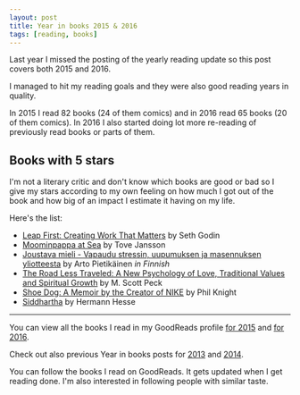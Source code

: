 ```yaml
---
layout: post
title: Year in books 2015 & 2016
tags: [reading, books]
---
```


Last year I missed the posting of the yearly reading update so this post covers both 2015 and 2016.

I managed to hit my reading goals and they were also good reading years in quality.

In 2015 I read 82 books (24 of them comics) and in 2016 read 65 books (20 of them comics). In 2016 I also started doing lot more re-reading of previously read books or parts of them.

## Books with 5 stars

I'm not a literary critic and don't know which books are good or bad so I give my stars according to my own feeling on how much I got out of the book and how big of an impact I estimate it having on my life.

Here's the list:

- [Leap First: Creating Work That Matters](http://www.soundstrue.com/store/leap-first-1.html) by Seth Godin
- [Moominpappa at Sea](http://amzn.to/2iuOhXA) by Tove Jansson
- [Joustava mieli - Vapaudu stressin, uupumuksen ja masennuksen yliotteesta](https://verkkokauppa.duodecim.fi/6361.html) by Arto Pietikäinen *in Finnish*
- [The Road Less Traveled: A New Psychology of Love, Traditional Values and Spiritual Growth](http://amzn.to/1WBz315) by M. Scott Peck
- [Shoe Dog: A Memoir by the Creator of NIKE](http://amzn.to/2iAgQWR) by Phil Knight
- [Siddhartha](http://amzn.to/2jm2lXR) by Hermann Hesse

- - -

You can view all the books I read in my GoodReads profile [for 2015](https://www.goodreads.com/user/year_in_books/2015/3603997) and [for 2016](https://www.goodreads.com/user/year_in_books/2016/3603997).

Check out also previous Year in books posts for [2013](http://vesavanska.com/2014/reading-list-2013/) and [2014](http://vesavanska.com/2015/year-in-books-2014/).

You can follow the books I read on GoodReads. It gets updated when I get reading done. I'm also interested in following people with similar taste.

